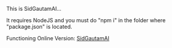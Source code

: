 This is SidGautamAI...

It requires NodeJS and you must do "npm i" in the folder where "package.json" is located.

Functioning Online Version: [SidGautamAI](https://sidgautamai.glitch.me/)
